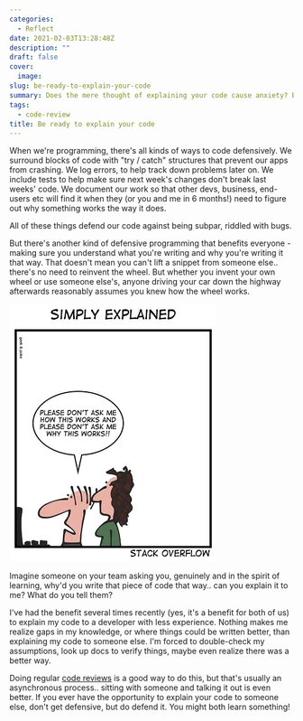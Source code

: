 ```yaml
---
categories:
  - Reflect
date: 2021-02-03T13:28:48Z
description: ""
draft: false
cover:
  image:
slug: be-ready-to-explain-your-code
summary: Does the mere thought of explaining your code cause anxiety? Be confident! We should all understand what we're writing and why. It's an opportunity (for everyone) to learn!
tags:
  - code-review
title: Be ready to explain your code
---
```

When we're programming, there's all kinds of ways to code defensively. We surround blocks of code with "try / catch" structures that prevent our apps from crashing. We log errors, to help track down problems later on. We include tests to help make sure next week's changes don't break last weeks' code. We document our work so that other devs, business, end-users etc will find it when they (or you and me in 6 months!) need to figure out why something works the way it does.

All of these things defend our code against being subpar, riddled with bugs.

But there's another kind of defensive programming that benefits everyone - making sure you understand what you're writing and why you're writing it that way. That doesn't mean you can't lift a snippet from someone else.. there's no need to reinvent the wheel. But whether you invent your own wheel or use someone else's, anyone driving your car down the highway afterwards reasonably assumes you knew how the wheel works.

![](Untitled.webp)

Imagine someone on your team asking you, genuinely and in the spirit of learning, why'd you write that piece of code that way.. can you explain it to me? What do you tell them?

I've had the benefit several times recently (yes, it's a benefit for both of us) to explain my code to a developer with less experience. Nothing makes me realize gaps in my knowledge, or where things could be written better, than explaining my code to someone else. I'm forced to double-check my assumptions, look up docs to verify things, maybe even realize there was a better way.

Doing regular [code reviews](https://grantwinney.com/what-is-a-code-review/) is a good way to do this, but that's usually an asynchronous process.. sitting with someone and talking it out is even better. If you ever have the opportunity to explain your code to someone else, don't get defensive, but do defend it. You might both learn something!
